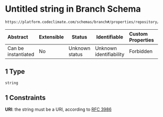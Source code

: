 # Untitled string in Branch Schema

```txt
https://platform.codeclimate.com/schemas/branch#/properties/repository/oneOf/1
```




| Abstract            | Extensible | Status         | Identifiable            | Custom Properties | Additional Properties | Access Restrictions | Defined In                                                                      |
| :------------------ | ---------- | -------------- | ----------------------- | :---------------- | --------------------- | ------------------- | ------------------------------------------------------------------------------- |
| Can be instantiated | No         | Unknown status | Unknown identifiability | Forbidden         | Allowed               | none                | [Branch.schema.json\*](../../schemas/Branch.schema.json "open original schema") |

## 1 Type

`string`

## 1 Constraints

**URI**: the string must be a URI, according to [RFC 3986](https://tools.ietf.org/html/rfc4291 "check the specification")
